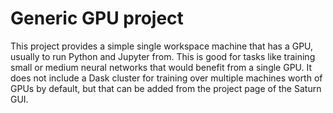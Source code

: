 # Generic GPU project

This project provides a simple single workspace machine that has a GPU, usually to run Python and Jupyter from. This is good for tasks like training small or medium neural networks that would benefit from a single GPU. It does not include a Dask cluster for training over multiple machines worth of GPUs by default, but that can be added from the project page of the Saturn GUI.